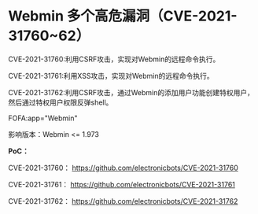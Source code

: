 # Webmin 多个高危漏洞（CVE-2021-31760~62）

CVE-2021-31760:利用CSRF攻击，实现对Webmin的远程命令执行。

CVE-2021-31761:利用XSS攻击，实现对Webmin的远程命令执行。

CVE-2021-31762:利用CSRF攻击，通过Webmin的添加用户功能创建特权用户，然后通过特权用户权限反弹shell。

FOFA:app="Webmin"

影响版本：Webmin <= 1.973

**PoC：**

CVE-2021-31760：
https://github.com/electronicbots/CVE-2021-31760

CVE-2021-31761：
https://github.com/electronicbots/CVE-2021-31761

CVE-2021-31762：
https://github.com/electronicbots/CVE-2021-31762